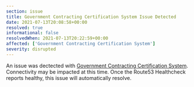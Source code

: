 ```yaml
---
section: issue
title: Government Contracting Certification System Issue Detected
date: 2021-07-13T20:08:58+00:00
resolved: true
informational: false
resolvedWhen: 2021-07-13T20:22:59+00:00
affected: ['Government Contracting Certification System']
severity: disrupted
---
```

An issue was dectected with [Government Contracting Certification System](https://certify.sba.gov).  Connectivity may be impacted at this time.  Once the Route53 Healthcheck reports healthy, this issue will automatically resolve.
